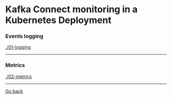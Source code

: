 # Kafka Connect monitoring in a Kubernetes Deployment

### Events logging

[./01-logging](./01-logging/)

--------------------------------------------------------------------------------

### Metrics

[./02-metrics](./02-metrics/)

--------------
[Go back](../)